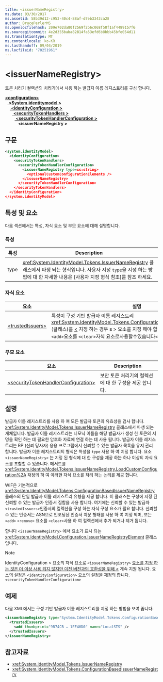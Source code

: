 ```yaml
---
title: <issuerNameRegistry>
ms.date: 03/30/2017
ms.assetid: 58b39d12-c953-40c4-88af-d7eb3343ca28
author: BrucePerlerMS
ms.openlocfilehash: 209e702da80f2569f2b6c068f50f1af4489157f6
ms.sourcegitcommit: 4e2d355baba82814fa53efd6b8bbb45bfe054d11
ms.translationtype: MT
ms.contentlocale: ko-KR
ms.lasthandoff: 09/04/2019
ms.locfileid: "70251961"
---
```

# <a name="issuernameregistry"></a>\<issuerNameRegistry>
토큰 처리기 컬렉션의 처리기에서 사용 하는 발급자 이름 레지스트리를 구성 합니다.  
  
[ **\<configuration>** ](../configuration-element.md)\
&nbsp;&nbsp;[ **\<System.identitymodel >** ](system-identitymodel.md)\
&nbsp;&nbsp;&nbsp;&nbsp;[ **\<identityConfiguration >** ](identityconfiguration.md)\
&nbsp;&nbsp;&nbsp;&nbsp;&nbsp;&nbsp;[ **\<securityTokenHandlers >** ](securitytokenhandlers.md)\
&nbsp;&nbsp;&nbsp;&nbsp;&nbsp;&nbsp;&nbsp;&nbsp;[ **\<securityTokenHandlerConfiguration >** ](securitytokenhandlerconfiguration.md)\
&nbsp;&nbsp;&nbsp;&nbsp;&nbsp;&nbsp;&nbsp;&nbsp;&nbsp;&nbsp; **\<issuerNameRegistry >**  
  
## <a name="syntax"></a>구문  
  
```xml  
<system.identityModel>  
  <identityConfiguration>  
    <securityTokenHandlers>  
      <securityTokenHandlerConfiguration>  
        <issuerNameRegistry type=xs:string>  
          <optionalCustomConfigurationElements />  
        </issuerNameRegistry>  
      </securityTokenHandlerConfiguration>  
    </securityTokenHandlers>  
  </identityConfiguration>  
</system.identityModel>  
```  
  
## <a name="attributes-and-elements"></a>특성 및 요소  
 다음 섹션에서는 특성, 자식 요소 및 부모 요소에 대해 설명합니다.  
  
### <a name="attributes"></a>특성  
  
|특성|Description|  
|---------------|-----------------|  
|type|<xref:System.IdentityModel.Tokens.IssuerNameRegistry> 클래스에서 파생 되는 형식입니다. 사용자 지정 `type`을 지정 하는 방법에 대 한 자세한 내용은 [사용자 지정 형식 참조]를 참조 하세요.|  
  
### <a name="child-elements"></a>자식 요소  
  
|요소|설명|  
|-------------|-----------------|  
|[\<trustedIssuers>](trustedissuers.md)|특성이 구성 기반 발급자 이름 레지스트리 <xref:System.IdentityModel.Tokens.ConfigurationBasedIssuerNameRegistry> (클래스)를 [ \<](trustedissuers.md) 지정 하는 경우 s > 요소를 지정 해야 합니다. `type` [ \<S >](trustedissuers.md) 요소는, 또는 `<add>`요소를 `<clear>`자식 요소로사용할수있습니다`<remove>` .|  
  
### <a name="parent-elements"></a>부모 요소  
  
|요소|Description|  
|-------------|-----------------|  
|[\<securityTokenHandlerConfiguration>](securitytokenhandlerconfiguration.md)|보안 토큰 처리기의 컬렉션에 대 한 구성을 제공 합니다.|  
  
## <a name="remarks"></a>설명  
 발급자 이름 레지스트리를 사용 하 여 모든 발급자 토큰의 유효성을 검사 합니다. <xref:System.IdentityModel.Tokens.IssuerNameRegistry> 클래스에서 파생 되는 개체입니다. 발급자 이름 레지스트리는 니모닉 이름을 해당 발급자가 생성 한 토큰의 서명을 확인 하는 데 필요한 암호화 자료에 연결 하는 데 사용 됩니다. 발급자 이름 레지스트리는 RP (신뢰 당사자) 응용 프로그램에서 신뢰할 수 있는 발급자 목록을 유지 관리 합니다. 발급자 이름 레지스트리의 형식은 특성을 `type` 사용 하 여 지정 합니다. 요소 `<issuerNameRegistry>` 는 지정 된 형식에 대 한 구성을 제공 하는 하나 이상의 자식 요소를 포함할 수 있습니다. 메서드를 <xref:System.IdentityModel.Tokens.IssuerNameRegistry.LoadCustomConfiguration%2A> 재정의 하 여 이러한 자식 요소를 처리 하는 논리를 제공 합니다.  
  
 WIF은 기본적으로 <xref:System.IdentityModel.Tokens.ConfigurationBasedIssuerNameRegistry> 클래스의 단일 발급자 이름 레지스트리 유형을 제공 합니다. 이 클래스는 구성에 지정 된 신뢰할 수 있는 발급자 인증서 집합을 사용 합니다. 여기에는 신뢰할 수 있는 발급자 `<trustedIssuers>`인증서의 컬렉션을 구성 하는 자식 구성 요소가 필요 합니다. 신뢰할 수 있는 인증서는 ASN으로 인코딩된 인증서 지문 형태를 사용 하 여 지정 되며, 또는 `<add>` `<remove>` 요소를 `<clear>`사용 하 여 컬렉션에서 추가 되거나 제거 됩니다.  
  
 합니다 `<issuerNameRegistry>` 에서 요소가 표시 되는 <xref:System.IdentityModel.Configuration.IssuerNameRegistryElement> 클래스입니다.  
  
> [!NOTE]
> IdentityConfiguration > 요소의 자식 요소로 `<issuerNameRegistry>` [요소를 지정 하는 것은 더 이상 사용 되지 않지만 이전 버전과의 호환성을 위해 \<](identityconfiguration.md) 계속 지원 됩니다. 요소의 설정은 `<identityConfiguration>` 요소의 설정을 재정의 합니다. `<securityTokenHandlerConfiguration>`  
  
## <a name="example"></a>예제  
 다음 XML에서는 구성 기반 발급자 이름 레지스트리를 지정 하는 방법을 보여 줍니다.  
  
```xml  
<issuerNameRegistry type="System.IdentityModel.Tokens.ConfigurationBasedIssuerNameRegistry, System.IdentityModel, Version=4.0.0.0, Culture=neutral, PublicKeyToken=b77a5c561934e089">  
  <trustedIssuers>  
    <add thumbprint="9B74CB … 1EF40D0" name="LocalSTS" />  
  </trustedIssuers>  
</issuerNameRegistry>  
```  
  
## <a name="see-also"></a>참고자료

- <xref:System.IdentityModel.Tokens.IssuerNameRegistry>
- <xref:System.IdentityModel.Tokens.ConfigurationBasedIssuerNameRegistry>

